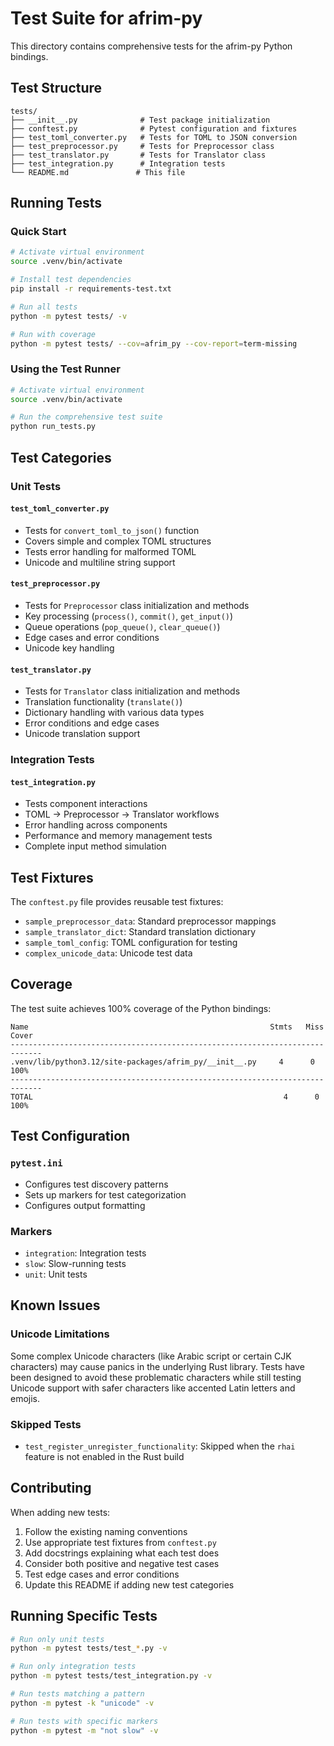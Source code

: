 # Test Suite for afrim-py

This directory contains comprehensive tests for the afrim-py Python bindings.

## Test Structure

```
tests/
├── __init__.py              # Test package initialization
├── conftest.py              # Pytest configuration and fixtures
├── test_toml_converter.py   # Tests for TOML to JSON conversion
├── test_preprocessor.py     # Tests for Preprocessor class
├── test_translator.py       # Tests for Translator class
├── test_integration.py      # Integration tests
└── README.md               # This file
```

## Running Tests

### Quick Start
```bash
# Activate virtual environment
source .venv/bin/activate

# Install test dependencies
pip install -r requirements-test.txt

# Run all tests
python -m pytest tests/ -v

# Run with coverage
python -m pytest tests/ --cov=afrim_py --cov-report=term-missing
```

### Using the Test Runner
```bash
# Activate virtual environment
source .venv/bin/activate

# Run the comprehensive test suite
python run_tests.py
```

## Test Categories

### Unit Tests

#### `test_toml_converter.py`
- Tests for `convert_toml_to_json()` function
- Covers simple and complex TOML structures
- Tests error handling for malformed TOML
- Unicode and multiline string support

#### `test_preprocessor.py`
- Tests for `Preprocessor` class initialization and methods
- Key processing (`process()`, `commit()`, `get_input()`)
- Queue operations (`pop_queue()`, `clear_queue()`)
- Edge cases and error conditions
- Unicode key handling

#### `test_translator.py`
- Tests for `Translator` class initialization and methods
- Translation functionality (`translate()`)
- Dictionary handling with various data types
- Error conditions and edge cases
- Unicode translation support

### Integration Tests

#### `test_integration.py`
- Tests component interactions
- TOML → Preprocessor → Translator workflows
- Error handling across components
- Performance and memory management tests
- Complete input method simulation

## Test Fixtures

The `conftest.py` file provides reusable test fixtures:

- `sample_preprocessor_data`: Standard preprocessor mappings
- `sample_translator_dict`: Standard translation dictionary
- `sample_toml_config`: TOML configuration for testing
- `complex_unicode_data`: Unicode test data

## Coverage

The test suite achieves 100% coverage of the Python bindings:

```
Name                                                      Stmts   Miss  Cover
-----------------------------------------------------------------------------
.venv/lib/python3.12/site-packages/afrim_py/__init__.py     4      0   100%
-----------------------------------------------------------------------------
TOTAL                                                        4      0   100%
```

## Test Configuration

### `pytest.ini`
- Configures test discovery patterns
- Sets up markers for test categorization
- Configures output formatting

### Markers
- `integration`: Integration tests
- `slow`: Slow-running tests
- `unit`: Unit tests

## Known Issues

### Unicode Limitations
Some complex Unicode characters (like Arabic script or certain CJK characters) may cause panics in the underlying Rust library. Tests have been designed to avoid these problematic characters while still testing Unicode support with safer characters like accented Latin letters and emojis.

### Skipped Tests
- `test_register_unregister_functionality`: Skipped when the `rhai` feature is not enabled in the Rust build

## Contributing

When adding new tests:

1. Follow the existing naming conventions
2. Use appropriate test fixtures from `conftest.py`
3. Add docstrings explaining what each test does
4. Consider both positive and negative test cases
5. Test edge cases and error conditions
6. Update this README if adding new test categories

## Running Specific Tests

```bash
# Run only unit tests
python -m pytest tests/test_*.py -v

# Run only integration tests  
python -m pytest tests/test_integration.py -v

# Run tests matching a pattern
python -m pytest -k "unicode" -v

# Run tests with specific markers
python -m pytest -m "not slow" -v
```
